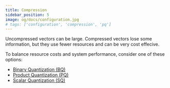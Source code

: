 ```yaml
---
title: Compression
sidebar_position: 5
image: og/docs/configuration.jpg
# tags: ['configuration', 'compression', 'pq']
---
```


Uncompressed vectors can be large. Compressed vectors lose some information, but they use fewer resources and can be very cost effecive. 

To balance resource costs and system performance, consider one of these options:

- [Binary Quantization (BQ)](/developers/weaviate/configuration/compression/bq-compression)
- [Product Quantization (PQ)](/developers/weaviate/configuration/compression/pq-compression)
- [Scalar Quantization (SQ)](/developers/weaviate/configuration/compression/sq-compression)
